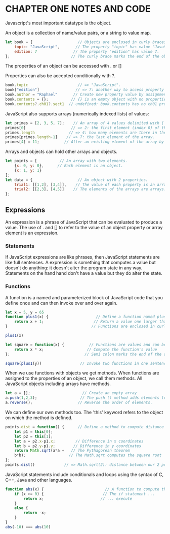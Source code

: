 # CHAPTER ONE NOTES AND CODE

Javascript's most important datatype is the object.

An object is a collection of name/value pairs, or a string to value map.

```javascript
let book = {                    // Objects are enclosed in curly braces.
    topic: "JavaScript",       // The property "topic" has value "JavaScript".
    edition: 7                // The property "edition" has value 7.
};                           // The curly brace marks the end of the object.
```

The properties of an object can be accessed with . or []

Properties can also be accepted conditionally with ?.

```javascript
book.topic                      // => "JavaScript".
book["edition"]                // => 7: another way to access property values.
book.author = "Raphael"       // Create new property value by assignment.
book.contents = {};          // {} is an empty object with no properties.
book.contents?.ch01?.sect1  // undefined: book.contents has no ch01 property.
```

JavaScript also supports arrays (numerically indexed lists) of values:

```javascript
let primes = [2, 3, 5, 7];    // An array of 4 values delimited with [ and ].
primes[0]                    // => 2: the first element (index 0) of the array.
primes.length               // => 4: how many elements are there in the array.
primes[primes.length-1]    // => 7: the last element of the array.
primes[4] = 11;           // Alter an existing element of the array by assignment.
```

Arrays and objects can hold other arrays and objects.

```javascript
let points = [          // An array with two elements.
    {x: 0, y: 0},      // Each element is an object.
    {x: 1, y: 1}
];
let data = {                    // An object with 2 properties.
    trial1: [[1,2], [3,4]],    // The value of each property is an array.
    trial2: [[2,3], [4,5]]    // The elements of the arrays are arrays.
};
```

## Expressions

An expression is a phrase of JavaScript that can be evaluated to produce a value. The use of . and [] to refer to the value of an object property or array element is an expression.

### Statements

If JavaScript expressions are like phrases, then JavaScript statements are like full sentences. A expression is something that computes a value but doesn't do anything: it doesn't alter the program state in any way. Statements on the hand hand don't have a value but they do alter the state.

### Functions

A function is a named and parameterized block of JavaScript code that you define once and can then invoke over and over again.

```javascript
let x = 5, y = 65
function plus1(x) {                     // Define a function named plus1 with a parameter x
    return x + 1;                      // Return a value one larger than the value passed in
}                                     // Functions are enclosed in curly braces.

plus1(x)

let square = function(x) {           // Functions are values and can be assigned to vars
    return x * x;                   // Compute the function's value
};                                 // Semi colon marks the end of the assignment

square(plus1(y))                 // Invoke two functions in one sentence
```

When we use functions with objects we get methods. When functions are assigned to the properties of an object, we call them methods. All JavaScript objects including arrays have methods.

```javascript
let a = [];                       // Create an empty array
a.push(1,2,3);                   // The push () method adds elements to an array
a.reverse();                    // Reverse the order of elements.
```

We can define our own methods too. The 'this' keyword refers to the object on which the method is defined.

```javascript
points.dist = function() {      // Define a method to compute distance between points
    let p1 = this[0];
    let p2 = this[1];
    let a = p2.x-p1.x;         // Difference in x coordinates
    let b = p2.y-p1.y;        // Difference in y coordinates
    return Math.sqrt(a*a +   // The Pythagorean theorem
    b*b);                   // The Math.sqrt computes the square root
};
points.dist()             // => Math.sqrt(2): distance between our 2 points.
```

JavaScript statements include conditionals and loops using the syntax of C, C++, Java and other languages.

```javascript
function abs(x) {                           // A function to compute the absolute value.
    if (x >= 0) {                          // The if statement ...
        return x;                         // ... execute
    }
    else {
        return -x;
    }
}
abs(-10) === abs(10)
```
